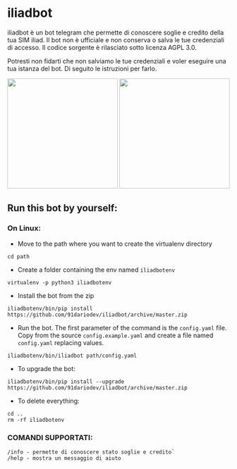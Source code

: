 # iliadbot

iliadbot è un bot telegram che permette di conoscere soglie e credito della tua SIM iliad. Il bot non è ufficiale e non conserva o salva le tue credenziali di accesso. Il codice sorgente è rilasciato sotto licenza AGPL 3.0.

Potresti non fidarti che non salviamo le tue credenziali e voler eseguire una tua istanza del bot. Di seguito le istruzioni per farlo.
<p align="center">
<img src="../master/resources/screenshots/example_soglie_italia.jpg" width="250">
<img src="../master/resources/screenshots/example_info_sim.jpg" width="250">
</p>

## Run this bot by yourself:

### On Linux:

- Move to the path where you want to create the virtualenv directory
```
cd path
```
- Create a folder containing the env named `iliadbotenv`
```
virtualenv -p python3 iliadbotenv 
```
- Install the bot from the zip
```
iliadbotenv/bin/pip install https://github.com/91dariodev/iliadbot/archive/master.zip
```
- Run the bot. The first parameter of the command is the `config.yaml` file. Copy from the source `config.example.yaml` and create a file named `config.yaml` replacing values.
```
iliadbotenv/bin/iliadbot path/config.yaml
```
- To upgrade the bot:
```
iliadbotenv/bin/pip install --upgrade https://github.com/91dariodev/iliadbot/archive/master.zip
```
- To delete everything:
```
cd ..
rm -rf iliadbotenv
```



### COMANDI SUPPORTATI:
```
/info - permette di conoscere stato soglie e credito`
/help - mostra un messaggio di aiuto
```
